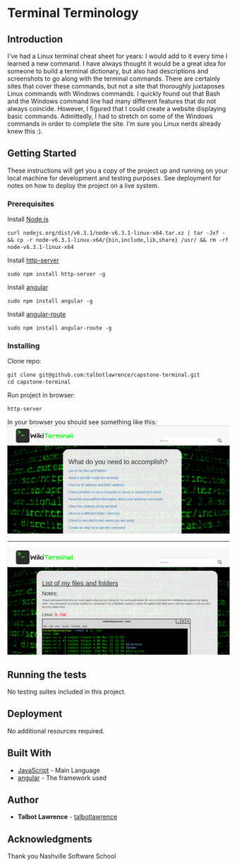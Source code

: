 # Terminal Terminology

## Introduction

I've had a Linux terminal cheat sheet for years: I would add to it every time I learned a new command.  I have always thought it would be a great idea for someone to build a terminal dictionary, but also had descriptions and screenshots to go along with the terminal commands.  There are certainly sites that cover these commands, but not a site that thoroughly juxtaposes Linux commands with Windows commands. I quickly found out that Bash and the Windows command line had many different features that do not always coincide. However, I figured that I could create a website displaying basic commands. Admittedly, I had to stretch on some of the Windows commands in order to complete the site.  I’m sure you Linux nerds already knew this :).

## Getting Started

These instructions will get you a copy of the project up and running on your local machine for development and testing purposes. See deployment for notes on how to deploy the project on a live system.

### Prerequisites
Install [Node.js](https://nodejs.org/en/download/)
```
curl nodejs.org/dist/v6.3.1/node-v6.3.1-linux-x64.tar.xz | tar -Jxf - && cp -r node-v6.3.1-linux-x64/{bin,include,lib,share} /usr/ && rm -rf node-v6.3.1-linux-x64
```
Install [http-server](http://www.npmjs.com/package/http-server)
```
sudo npm install http-server -g
```

Install [angular](https://www.npmjs.com/package/angular)
```
sudo npm install angular -g
```


Install [angular-route](https://www.npmjs.com/package/angular-route)
```
sudo npm install angular-route -g
```



### Installing
Clone repo:

```
git clone git@github.com:talbotlawrence/capstone-terminal.git
cd capstone-terminal
```
Run project in browser:

```
http-server
```
In your browser you should see something like this:
![terminal index_screen shot](public/img/index.png?raw=true)<space><space>

* * *

![terminal details_screen shot](public/img/details.png?raw=true)

## Running the tests
No testing suites included in this project.

## Deployment
No additional resources required.
## Built With

* [JavaScript](https://www.javascript.com/) - Main Language
* [angular](https://www.npmjs.com/package/angular) - The framework used


## Author 

* **Talbot Lawrence** - [talbotlawrence](https://github.com/talbotlawrence)

## Acknowledgments
Thank you Nashville Software School
